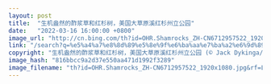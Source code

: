 ```yaml
---
layout: post
title:  "生机盎然的酢浆草和红杉树，美国大草原溪红杉州立公园"
date:   "2022-03-16 16:00:00 +0800"
image_url: "http://cn.bing.com/th?id=OHR.Shamrocks_ZH-CN6712957522_1920x1080.jpg&rf=LaDigue_1920x1080.jpg&pid=hp"
link: "/search?q=%e5%a4%a7%e8%8d%89%e5%8e%9f%e6%ba%aa%e7%ba%a2%e6%9d%89%e5%b7%9e%e7%ab%8b%e5%85%ac%e5%9b%ad&form=hpcapt&mkt=zh-cn"
copyright: "生机盎然的酢浆草和红杉树，美国大草原溪红杉州立公园 (© Jack Dykinga/Minden Pictures)"
image_hash: "816bbcc9a2d37e550aa471d1992f3289"
image_filename: "th?id=OHR.Shamrocks_ZH-CN6712957522_1920x1080.jpg&rf=LaDigue_1920x1080.jpg&pid=hp"
---
```

